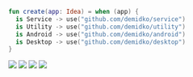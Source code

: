 ```kotlin
fun create(app: Idea) = when (app) {
  is Service -> use("github.com/demidko/service")
  is Utility -> use("github.com/demidko/utility")
  is Android -> use("github.com/demidko/android")
  is Desktop -> use("github.com/demidko/desktop")
}
```
[![](https://img.shields.io/badge/kotlin-microservice-orange?style=for-the-badge&logo=kotlin)](https://github.com/demidko/service/generate)
[![](https://img.shields.io/badge/c++23-utility-blue?style=for-the-badge&logo=appveyor)](https://github.com/demidko/utility/generate)
[![](https://img.shields.io/badge/kotlin-service-orange?style=for-the-badge&logo=appveyor)](https://github.com/demidko/android/generate)
[![](https://img.shields.io/badge/kotlin-service-orange?style=for-the-badge&logo=appveyor)](https://github.com/demidko/desktop/generate)
